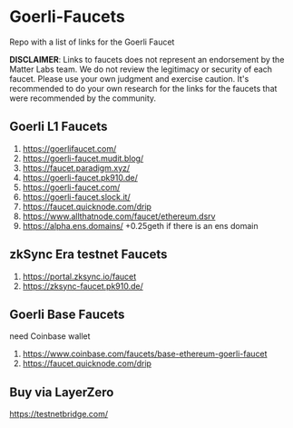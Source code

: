 # Goerli-Faucets
Repo with a list of links for the Goerli Faucet

**DISCLAIMER**: Links to faucets does not represent an endorsement by the Matter Labs team. We do not review the legitimacy or security of each faucet. Please use your own judgment and exercise caution. It's recommended to do your own research for the links for the faucets that were recommended by the community.

## Goerli L1 Faucets

1. https://goerlifaucet.com/
2. https://goerli-faucet.mudit.blog/
3. https://faucet.paradigm.xyz/
4. https://goerli-faucet.pk910.de/
5. https://goerli-faucet.com/
6. https://goerli-faucet.slock.it/
7. https://faucet.quicknode.com/drip
8. https://www.allthatnode.com/faucet/ethereum.dsrv
9. https://alpha.ens.domains/  +0.25geth if there is an ens domain

## zkSync Era testnet Faucets
1. https://portal.zksync.io/faucet
2. https://zksync-faucet.pk910.de/

## Goerli Base Faucets
need Coinbase wallet
1. https://www.coinbase.com/faucets/base-ethereum-goerli-faucet
2. https://faucet.quicknode.com/drip

## Buy via LayerZero
https://testnetbridge.com/
